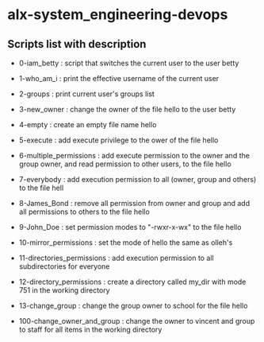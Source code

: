 # alx-system_engineering-devops

## Scripts list with description

* 0-iam_betty : script that switches the current user to the user betty

* 1-who_am_i : print the effective username of the current user

* 2-groups : print current user's groups list

* 3-new_owner : change the owner of the file hello to the user betty

* 4-empty : create an empty file name hello

* 5-execute : add execute privilege to the ower of the file hello

* 6-multiple_permissions : add execute permission to the owner and the group owner, and read permission to other users, to the file hello

* 7-everybody : add execution permission to all (owner, group and others) to the file hell

* 8-James_Bond : remove all permission from owner and group and add all permissions to others to the file hello

* 9-John_Doe : set permission modes to "-rwxr-x-wx" to the file hello

* 10-mirror_permissions : set the mode of hello the same as olleh's

* 11-directories_permissions : add execution permission to all subdirectories for everyone

* 12-directory_permissions : create a directory called my_dir with mode 751 in the working directory

* 13-change_group : change the group owner to school for the file hello

* 100-change_owner_and_group : change the owner to vincent and group to staff for all items in the working directory


